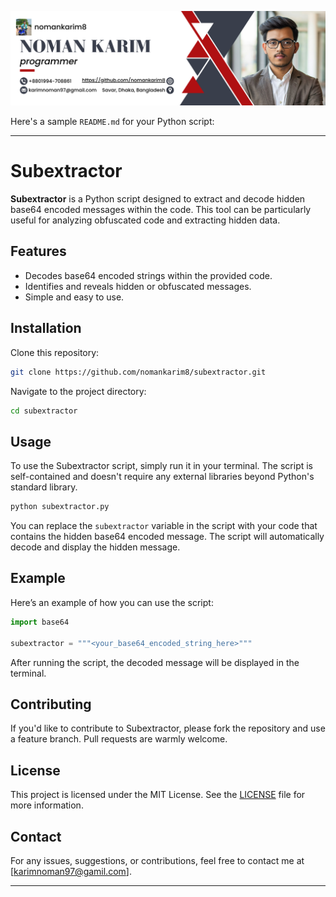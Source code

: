 ![logo](https://github.com/nomankarim8/nomankarim8/raw/main/image.png?raw=true)


Here's a sample `README.md` for your Python script:

---

# Subextractor

**Subextractor** is a Python script designed to extract and decode hidden base64 encoded messages within the code. This tool can be particularly useful for analyzing obfuscated code and extracting hidden data.

## Features

- Decodes base64 encoded strings within the provided code.
- Identifies and reveals hidden or obfuscated messages.
- Simple and easy to use.

## Installation

Clone this repository:

```bash
git clone https://github.com/nomankarim8/subextractor.git
```

Navigate to the project directory:

```bash
cd subextractor
```

## Usage

To use the Subextractor script, simply run it in your terminal. The script is self-contained and doesn't require any external libraries beyond Python's standard library.

```python
python subextractor.py
```

You can replace the `subextractor` variable in the script with your code that contains the hidden base64 encoded message. The script will automatically decode and display the hidden message.

## Example

Here’s an example of how you can use the script:

```python
import base64

subextractor = """<your_base64_encoded_string_here>"""
```

After running the script, the decoded message will be displayed in the terminal.

## Contributing

If you'd like to contribute to Subextractor, please fork the repository and use a feature branch. Pull requests are warmly welcome.

## License

This project is licensed under the MIT License. See the [LICENSE](LICENSE) file for more information.

## Contact

For any issues, suggestions, or contributions, feel free to contact me at [karimnoman97@gamil.com].

---

